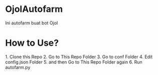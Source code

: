 # OjolAutofarm
Ini autofarm buat bot Ojol

<h1> How to Use? </h1>
<p>
1. Clone this Repo
2. Go to This Repo Folder
3. Go to conf Folder
4. Edit config.json Folder
5. and then Go to This Repo Folder again
6. Run autofarm.py
</p>
